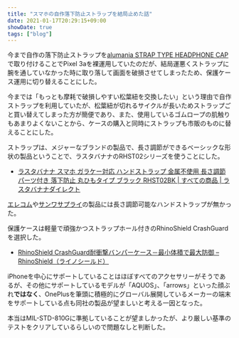 ```yaml
---
title: "スマホの自作落下防止ストラップを結局止めた話"
date: 2021-01-17T20:29:15+09:00
showDate: true
tags: ["blog"]
---
```


今まで自作の落下防止ストラップを[alumania STRAP TYPE HEADPHONE CAP](https://alumania.net/products/mobile/strap_hp_cap/)で取り付けることでPixel 3aを裸運用していたのだが、結局運悪くストラップに腕を通していなかった時に取り落して画面を破損させてしまったため、保護ケース運用に切り替えることにした。

今までは「もっとも摩耗で破損しやすい松葉紐を交換したい」という理由で自作ストラップを利用していたが、松葉紐が切れるサイクルが長いためストラップごと買い替えてしまった方が簡便であり、また、使用しているゴムロープの肌触りもあまりよくないことから、ケースの購入と同時にストラップも市販のものに替えることにした。

ストラップは、メジャーなブランドの製品で、長さ調節ができるベーシックな形状の製品ということで、ラスタバナナのRHST02シリーズを使うことにした。

- [ラスタバナナ スマホ ガラケー対応 ハンドストラップ 金属不使用 長さ調節パーツ付き 落下防止 丸ひもタイプ ブラック RHST02BK | すべての商品 | ラスタバナナダイレクト](https://rbdirect.jp/shopdetail/000000004184/)

[エレコム](https://www2.elecom.co.jp/cellphone/strap/?category=client-personal)や[サンワサプライ](https://www.sanwa.co.jp/product/acc/digicame/strap.html)の製品には長さ調節可能なハンドストラップが無かった。

保護ケースは軽量で頑強かつストラップホール付きのRhinoShield CrashGuardを選択した。

- [RhinoShield CrashGuard耐衝撃バンパーケース－最小体積で最大防御 – RhinoShield（ライノシールド）](https://rhinoshield.jp/pages/crashguard)

iPhoneを中心にサポートしていることはほぼすべてのアクセサリーがそうであるが、その他にサポートしているモデルが「AQUOS」、「arrows」といった顔ぶれ**ではなく**、OnePlusを筆頭に積極的にグローバル展開しているメーカーの端末をサポートしている点も同社の製品が望ましいと考える一因となった。

本当はMIL-STD-810Gに準拠していることが望ましかったが、より厳しい基準のテストをクリアしているらしいので問題なしと判断した。
